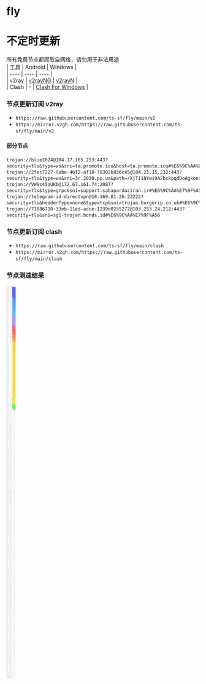 # fly
# 不定时更新
所有免费节点都爬取自网络，请勿用于非法用途  
|  工具  | Android  | Windows  |  
|  ----  | ----   | ----  |  
| v2ray  | [v2rayNG](https://github.com/2dust/v2rayNG/releases) | [v2rayN](https://github.com/2dust/v2rayN/releases) |  
| Clash  | - | [Clash For Windows](https://github.com/2dust/clashN/releases) | 
  
### 节点更新订阅  v2ray
- `https://raw.githubusercontent.com/ts-sf/fly/main/v2`  
- `https://mirror.v2gh.com/https://raw.githubusercontent.com/ts-sf/fly/main/v2`  

#### 部分节点  
``` 
trojan://blue2024@104.17.165.253:443?security=tls&type=ws&sni=ta.promote.icu&host=ta.promote.icu#%E6%9C%AA%E7%9F%A52
trojan://2fec7227-9abe-46f2-af18-78302b836c45@104.21.15.232:443?security=tls&type=ws&sni=3r.2030.pp.ua&path=/XjTi1NYwi9A2bckpqdDoAgkondVWl&host=3r.2030.pp.ua#%E6%9C%AA%E7%9F%A53
trojan://VW9s45aUKb@172.67.161.74:2087?security=tls&type=grpc&sni=support.sabapardaziran.ir#%E6%9C%AA%E7%9F%A54
trojan://telegram-id-directvpn@18.169.81.26:22222?security=tls&headerType=none&type=tcp&sni=trojan.burgerip.co.uk#%E6%9C%AA%E7%9F%A55
trojan://71086710-33eb-11ed-adce-1239d0255272@103.253.24.212:443?security=tls&sni=sg1-trojan.bonds.id#%E6%9C%AA%E7%9F%A56
```
### 节点更新订阅  clash
- `https://raw.githubusercontent.com/ts-sf/fly/main/clash`  
- `https://mirror.v2gh.com/https://raw.githubusercontent.com/ts-sf/fly/main/clash`  

### 节点测速结果
![image](traffic.png)
